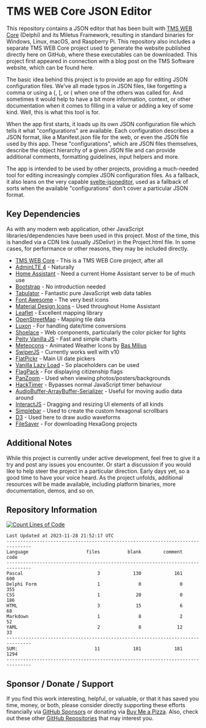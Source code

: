 # TMS WEB Core JSON Editor

This repository contains a JSON editor that has been built with [TMS WEB Core](https://www.tmssoftware.com/site/tmswebcore.asp) (Delphi) and its Miletus Framework, resulting in standard binaries for Windows, Linux, macOS, and Raspberry Pi. This repository also includes a separate TMS WEB Core project used to generate the website published directly here on GitHub, where these executables can be downloaded. This project first appeared in connection with a blog post on the TMS Software website, which can be found here. 

The basic idea behind this project is to provide an app for editing JSON configuration files.  We've all made typos in JSON files, like forgetting a comma or using a {, [, or ( when one of the others was called for. And sometimes it would help to have a bit more information, context, or other documentation when it comes to filling in a value or adding a key of some kind. Well, this is what this tool is for. 

When the app first starts, it loads up its own JSON configuration file which tells it what "configurations" are available. Each configuration describes a JSON format, like a Manifest.json file for the web, or even the JSON file used by this app. These "configurations", which are JSON files themselves, describe the object hierarchy of a given JSON file and can provide additional comments, formatting guidelines, input helpers and more.

The app is intended to be used by other projects, providing a much-needed tool for editing increasingly complex JSON configuration files. As a fallback, it also leans on the very capable [svelte-jsoneditor](https://github.com/josdejong/svelte-jsoneditor), used as a fallback of sorts when the available "configurations" don't cover a particular JSON format.

## Key Dependencies
As with any modern web application, other JavaScript libraries/dependencies have been used in this project. Most of the time, this is handled via a CDN link (usually JSDelivr) in the Project.html file. In some cases, for performance or other reasons, they may be included directly.
- [TMS WEB Core](https://www.tmssoftware.com/site/tmswebcore.asp) - This is a TMS WEB Core project, after all
- [AdminLTE 4](https://github.com/ColorlibHQ/AdminLTE/tree/v4-dev) - Naturally
- [Home Assistant](https://www.home-assistant.io/) - Need a current Home Assistant server to be of much use
- [Bootstrap](https://getbootstrap.com/) - No introduction needed
- [Tabulator](https://www.tabulator.info) - Fantastic pure JavaScript web data tables
- [Font Awesome](https://www.fontawesome.com) - The very best icons
- [Material Design Icons](https://pictogrammers.com/library/mdi/) - Used throughout Home Assistant
- [Leaflet](https://www.leafletjs.com) - Excellent mapping library
- [OpenStreetMap](https://www.openstreetmap.org) - Mapping tile data
- [Luxon](https://moment.github.io/luxon/#/) - For handling date/time conversions
- [Shoelace](https://shoelace.style/) - Web components, particularly the color picker for lights
- [Peity Vanilla JS](https://github.com/railsjazz/peity_vanilla) - Fast and simple charts
- [Meteocons](https://github.com/basmilius/weather-icons) - Animated Weather Icons by [Bas Milius](https://bas.dev/)
- [SwiperJS](https://swiperjs.com) - Currently works well with v10
- [FlatPickr](https://flatpickr.js.org) - Main UI date pickers
- [Vanilla Lazy Load](https://github.com/verlok/vanilla-lazyload) - So placeholders can be used
- [FlagPack](https://github.com/jackiboy/flagpack) - For displaying citizenship flags
- [PanZoom](https://github.com/timmywil/panzoom) - Used when viewing photos/posters/backgrounds
- [HackTimer](https://github.com/turuslan/HackTimer) - Bypasses normal JavaScript timer behaviour
- [AudioBuffer-ArrayBuffer-Serializer](https://github.com/suzuito/audiobuffer-arraybuffer-serializer) - Useful for moving audio data around
- [InteractJS](https://interactjs.io/) - Dragging and resizing UI elements of all kinds
- [Simplebar](https://github.com/Grsmto/simplebar) - Used to create the custom hexagonal scrollbars
- [D3](https://d3js.org/) - Used here to draw audio waveforms
- [FileSaver](https://moment.github.io/luxon/#/?id=luxon) - For downloading HexaGong projects

## Additional Notes
While this project is currently under active development, feel free to give it a try and post any issues you encounter.  Or start a discussion if you would like to help steer the project in a particular direction.  Early days yet, so a good time to have your voice heard.  As the project unfolds, additional resources will be made available, including platform binaries, more documentation, demos, and so on.

## Repository Information 
[![Count Lines of Code](https://github.com/500Foods/TMS-WEB-Core-JsonEditor/actions/workflows/main.yml/badge.svg)](https://github.com/500Foods/TMS-WEB-Core-JsonEditor/actions/workflows/main.yml)
<!--CLOC-START -->
```
Last Updated at 2023-11-28 21:52:17 UTC
-------------------------------------------------------------------------------
Language                     files          blank        comment           code
-------------------------------------------------------------------------------
Pascal                           3            130            161            600
Delphi Form                      1              0              0            355
CSS                              1             20              0            186
HTML                             3             15              6             68
Markdown                         1              8              2             52
YAML                             2              8             12             33
-------------------------------------------------------------------------------
SUM:                            11            181            181           1294
-------------------------------------------------------------------------------
```
<!--CLOC-END-->

## Sponsor / Donate / Support
If you find this work interesting, helpful, or valuable, or that it has saved you time, money, or both, please consider directly supporting these efforts financially via [GitHub Sponsors](https://github.com/sponsors/500Foods) or donating via [Buy Me a Pizza](https://www.buymeacoffee.com/andrewsimard500). Also, check out these other [GitHub Repositories](https://github.com/500Foods?tab=repositories&q=&sort=stargazers) that may interest you.
